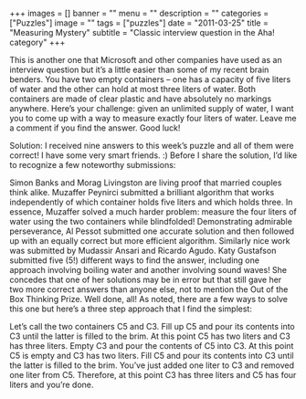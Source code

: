 +++
images = []
banner = ""
menu = ""
description = ""
categories = ["Puzzles"]
image = ""
tags = ["puzzles"]
date = "2011-03-25"
title = "Measuring Mystery"
subtitle = "Classic interview question in the Aha! category"
+++

This is another one that Microsoft and other companies have used as an interview question but it’s a little easier than some of my recent brain benders. You have two empty containers – one has a capacity of five liters of water and the other can hold at most three liters of water. Both containers are made of clear plastic and have absolutely no markings anywhere. Here’s your challenge: given an unlimited supply of water, I want you to come up with a way to measure exactly four liters of water. Leave me a comment if you find the answer. Good luck!

Solution: I received nine answers to this week’s puzzle and all of them were correct! I have some very smart friends. :) Before I share the solution, I’d like to recognize a few noteworthy submissions:

Simon Banks and Morag Livingston are living proof that married couples think alike.
Muzaffer Peynirci submitted a brilliant algorithm that works independently of which container holds five liters and which holds three. In essence, Muzaffer solved a much harder problem: measure the four liters of water using the two containers while blindfolded!
Demonstrating admirable perseverance, Al Pessot submitted one accurate solution and then followed up with an equally correct but more efficient algorithm. Similarly nice work was submitted by Mudassir Ansari and Ricardo Agudo.
Katy Gustafson submitted five (5!) different ways to find the answer, including one approach involving boiling water and another involving sound waves! She concedes that one of her solutions may be in error but that still gave her two more correct answers than anyone else, not to mention the Out of the Box Thinking Prize.
Well done, all! As noted, there are a few ways to solve this one but here’s a three step approach that I find the simplest:

Let’s call the two containers C5 and C3. Fill up C5 and pour its contents into C3 until the latter is filled to the brim. At this point C5 has two liters and C3 has three liters.
Empty C3 and pour the contents of C5 into C3. At this point C5 is empty and C3 has two liters.
Fill C5 and pour its contents into C3 until the latter is filled to the brim. You’ve just added one liter to C3 and removed one liter from C5. Therefore, at this point C3 has three liters and C5 has four liters and you’re done.
